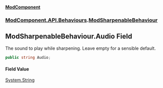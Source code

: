 #### [ModComponent](index.md 'index')
### [ModComponent.API.Behaviours](index.md#ModComponent.API.Behaviours 'ModComponent.API.Behaviours').[ModSharpenableBehaviour](ModSharpenableBehaviour.md 'ModComponent.API.Behaviours.ModSharpenableBehaviour')

## ModSharpenableBehaviour.Audio Field

The sound to play while sharpening. Leave empty for a sensible default.

```csharp
public string Audio;
```

#### Field Value
[System.String](https://docs.microsoft.com/en-us/dotnet/api/System.String 'System.String')
